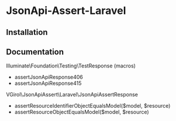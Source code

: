 # JsonApi-Assert-Laravel

## Installation

## Documentation

Illuminate\Foundation\Testing\TestResponse (macros)

- assertJsonApiResponse406
- assertJsonApiResponse415

VGirol\JsonApiAssert\Laravel\JsonApiAssertResponse

- assertResourceIdentifierObjectEqualsModel($model, $resource)
- assertResourceObjectEqualsModel($model, $resource)
